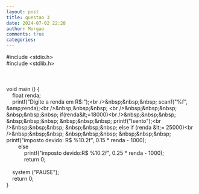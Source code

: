 ```yaml
---
layout: post
title: questao 3
date: 2024-07-02 22:28
author: Morgao
comments: true
categories: 
---
```

#include &lt;stdio.h&gt;<br />#include &lt;stdlib.h&gt;<br /><br /><br /><br />void main () {<br />&nbsp;&nbsp;&nbsp; float renda;<br />&nbsp;&nbsp;&nbsp; printf("Digite a renda em R$:");<br />&nbsp;&nbsp;&nbsp; scanf("%f", &amp;renda);<br />&nbsp;&nbsp;&nbsp; <br />&nbsp;&nbsp;&nbsp; &nbsp;&nbsp;&nbsp; if(renda&lt;=18000)<br />&nbsp;&nbsp;&nbsp; &nbsp;&nbsp;&nbsp; &nbsp;&nbsp;&nbsp; printf("Isento");<br />&nbsp;&nbsp;&nbsp; &nbsp;&nbsp;&nbsp; else if (renda &lt;= 25000)<br />&nbsp;&nbsp;&nbsp; &nbsp;&nbsp;&nbsp; &nbsp;&nbsp;&nbsp; printf("imposto devido: R$ %10.2f", 0.15 * renda - 1000);<br />&nbsp;&nbsp;&nbsp; &nbsp;&nbsp;&nbsp; else<br />&nbsp;&nbsp;&nbsp; &nbsp;&nbsp;&nbsp; &nbsp;&nbsp;&nbsp; printf("imposto devido:R$ %10.2f", 0.25 * renda - 1000);<br />&nbsp;&nbsp;&nbsp; &nbsp;&nbsp;&nbsp; &nbsp;&nbsp;&nbsp; return 0;<br /><br />&nbsp;&nbsp;&nbsp; system ("PAUSE");<br />&nbsp;&nbsp;&nbsp; return 0;<br />}
